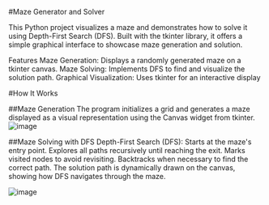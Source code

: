 #Maze Generator and Solver

This Python project visualizes a maze and demonstrates how to solve it using Depth-First Search (DFS). Built with the tkinter library, it offers a simple graphical interface to showcase maze generation and solution.

Features
Maze Generation: Displays a randomly generated maze on a tkinter canvas.
Maze Solving: Implements DFS to find and visualize the solution path.
Graphical Visualization: Uses tkinter for an interactive display

#How It Works

##Maze Generation
The program initializes a grid and generates a maze displayed as a visual representation using the Canvas widget from tkinter.
![image](https://github.com/user-attachments/assets/5f814f3b-57ca-402c-b792-4fe24f2cc3bd)


##Maze Solving with DFS
Depth-First Search (DFS):
  Starts at the maze's entry point.
  Explores all paths recursively until reaching the exit.
  Marks visited nodes to avoid revisiting.
  Backtracks when necessary to find the correct path.
  The solution path is dynamically drawn on the canvas, showing how DFS navigates through the maze.

![image](https://github.com/user-attachments/assets/6ae04b83-3029-4172-ad6b-2312dab6ac6d)



